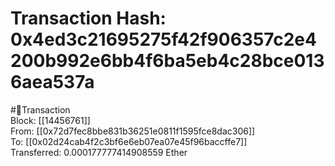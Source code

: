 
Transaction Hash: 0x4ed3c21695275f42f906357c2e4200b992e6bb4f6ba5eb4c28bce0136aea537a
====================================================================================
  
#💸Transaction  
Block: [[14456761]]  
From: [[0x72d7fec8bbe831b36251e0811f1595fce8dac306]]  
To: [[0x02d24cab4f2c3bf6e6eb07ea07e45f96baccffe7]]  
Transferred: 0.000177777414908559 Ether